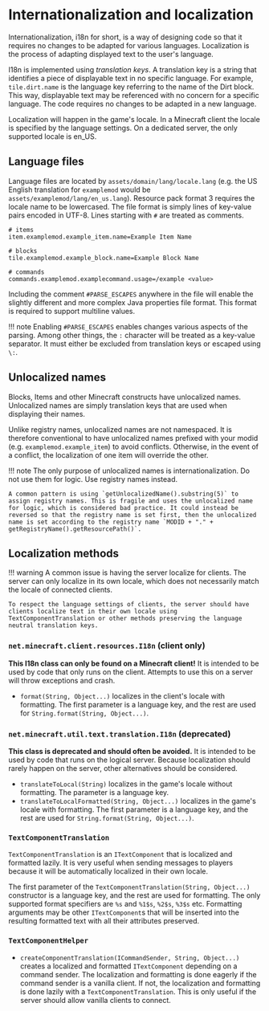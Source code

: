 Internationalization and localization
=====================================

Internationalization, i18n for short, is a way of designing code so that it requires no changes to be adapted for various languages. Localization is the process of adapting displayed text to the user's language.

I18n is implemented using _translation keys_. A translation key is a string that identifies a piece of displayable text in no specific language. For example, `tile.dirt.name` is the language key referring to the name of the Dirt block. This way, displayable text may be referenced with no concern for a specific language. The code requires no changes to be adapted in a new language.

Localization will happen in the game's locale. In a Minecraft client the locale is specified by the language settings. On a dedicated server, the only supported locale is en_US.

Language files
--------------

Language files are located by `assets/domain/lang/locale.lang` (e.g. the US English translation for `examplemod` would be `assets/examplemod/lang/en_us.lang`). Resource pack format 3 requires the locale name to be lowercased. The file format is simply lines of key-value pairs encoded in UTF-8. Lines starting with `#` are treated as comments.

```properties
# items
item.examplemod.example_item.name=Example Item Name

# blocks
tile.examplemod.example_block.name=Example Block Name

# commands
commands.examplemod.examplecommand.usage=/example <value>
```

Including the comment `#PARSE_ESCAPES` anywhere in the file will enable the slightly different and more complex Java properties file format. This format is required to support multiline values.

!!! note
    Enabling `#PARSE_ESCAPES` enables changes various aspects of the parsing. Among other things, the `:` character will be treated as a key-value separator. It must either be excluded from translation keys or escaped using `\:`.

Unlocalized names
-----------------

Blocks, Items and other Minecraft constructs have unlocalized names. Unlocalized names are simply translation keys that are used when displaying their names.

Unlike registry names, unlocalized names are not namespaced. It is therefore conventional to have unlocalized names prefixed with your modid (e.g. `examplemod.example_item`) to avoid conflicts. Otherwise, in the event of a conflict, the localization of one item will override the other.

!!! note
    The only purpose of unlocalized names is internationalization. Do not use them for logic. Use registry names instead.

    A common pattern is using `getUnlocalizedName().substring(5)` to assign registry names. This is fragile and uses the unlocalized name for logic, which is considered bad practice. It could instead be reversed so that the registry name is set first, then the unlocalized name is set according to the registry name `MODID + "." + getRegistryName().getResourcePath()`.

Localization methods
--------------------

!!! warning
    A common issue is having the server localize for clients. The server can only localize in its own locale, which does not necessarily match the locale of connected clients.
    
    To respect the language settings of clients, the server should have clients localize text in their own locale using TextComponentTranslation or other methods preserving the language neutral translation keys.

### `net.minecraft.client.resources.I18n` (client only)

**This I18n class can only be found on a Minecraft client!** It is intended to be used by code that only runs on the client. Attempts to use this on a server will throw exceptions and crash.

- `format(String, Object...)` localizes in the client's locale with formatting. The first parameter is a language key, and the rest are used for `String.format(String, Object...)`.

### `net.minecraft.util.text.translation.I18n` (deprecated)

**This class is deprecated and should often be avoided.** It is intended to be used by code that runs on the logical server. Because localization should rarely happen on the server, other alternatives should be considered.

- `translateToLocal(String)` localizes in the game's locale without formatting. The parameter is a language key.
- `translateToLocalFormatted(String, Object...)` localizes in the game's locale with formatting. The first parameter is a language key, and the rest are used for `String.format(String, Object...)`.

### `TextComponentTranslation`

`TextComponentTranslation` is an `ITextComponent` that is localized and formatted lazily. It is very useful when sending messages to players because it will be automatically localized in their own locale.

The first parameter of the `TextComponentTranslation(String, Object...)` constructor is a language key, and the rest are used for formatting. The only supported format specifiers are `%s` and `%1$s`, `%2$s`, `%3$s` etc. Formatting arguments may be other `ITextComponent`s that will be inserted into the resulting formatted text with all their attributes preserved.

### `TextComponentHelper`

- `createComponentTranslation(ICommandSender, String, Object...)` creates a localized and formatted `ITextComponent` depending on a command sender. The localization and formatting is done eagerly if the command sender is a vanilla client. If not, the localization and formatting is done lazily with a `TextComponentTranslation`. This is only useful if the server should allow vanilla clients to connect.
